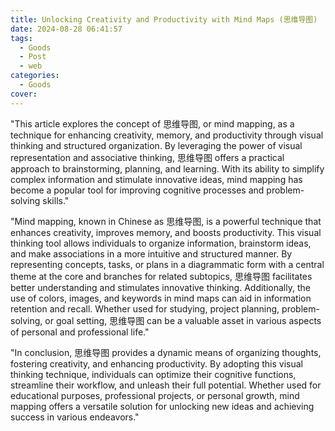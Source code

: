 ```yaml
---
title: Unlocking Creativity and Productivity with Mind Maps (思维导图)
date: 2024-08-28 06:41:57
tags:
  - Goods
  - Post
  - web
categories:
  - Goods
cover: 
---
```


"This article explores the concept of 思维导图, or mind mapping, as a technique for enhancing creativity, memory, and productivity through visual thinking and structured organization. By leveraging the power of visual representation and associative thinking, 思维导图 offers a practical approach to brainstorming, planning, and learning. With its ability to simplify complex information and stimulate innovative ideas, mind mapping has become a popular tool for improving cognitive processes and problem-solving skills."

"Mind mapping, known in Chinese as 思维导图, is a powerful technique that enhances creativity, improves memory, and boosts productivity. This visual thinking tool allows individuals to organize information, brainstorm ideas, and make associations in a more intuitive and structured manner. By representing concepts, tasks, or plans in a diagrammatic form with a central theme at the core and branches for related subtopics, 思维导图 facilitates better understanding and stimulates innovative thinking. Additionally, the use of colors, images, and keywords in mind maps can aid in information retention and recall. Whether used for studying, project planning, problem-solving, or goal setting, 思维导图 can be a valuable asset in various aspects of personal and professional life."

"In conclusion, 思维导图 provides a dynamic means of organizing thoughts, fostering creativity, and enhancing productivity. By adopting this visual thinking technique, individuals can optimize their cognitive functions, streamline their workflow, and unleash their full potential. Whether used for educational purposes, professional projects, or personal growth, mind mapping offers a versatile solution for unlocking new ideas and achieving success in various endeavors."
